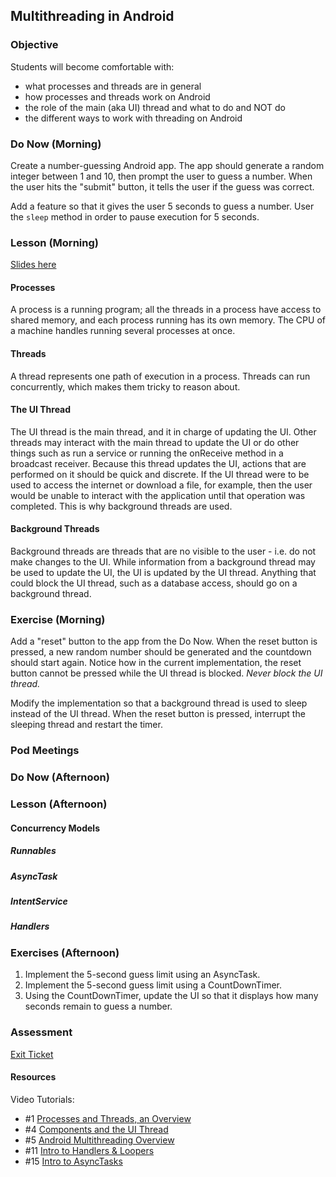 ## Multithreading in Android

### Objective

Students will become comfortable with:

* what processes and threads are in general
* how processes and threads work on Android
* the role of the main (aka UI) thread and what to do and NOT do 
* the different ways to work with threading on Android

### Do Now (Morning)

Create a number-guessing Android app. The app should generate a random integer between 1 and 10, then prompt the user to guess a number. When the user hits the "submit" button, it tells the user if the guess was correct.

Add a feature so that it gives the user 5 seconds to guess a number. User the `sleep` method in order to pause
execution for 5 seconds.

### Lesson (Morning)

[Slides here](https://docs.google.com/presentation/d/1CTUlfE41tgwUspWus_p8MfjmBU9ahmtcG8F5Ko9cD00/edit?usp=sharing)

#### Processes

A process is a running program; all the threads in a process have access to shared memory, and each process running has its own memory. The CPU of a machine handles running several processes at once.

#### Threads

A thread represents one path of execution in a process. Threads can run concurrently, which makes them tricky to reason about.

#### The UI Thread

The UI thread is the main thread, and it in charge of updating the UI. Other threads may interact with the main thread to update the UI or do other things such as run a service or running the onReceive method in a broadcast receiver. Because this thread updates the UI, actions that are performed on it should be quick and discrete. If the
UI thread were to be used to access the internet or download a file, for example, then the user would be unable to interact with the application until that operation was completed. This is why background threads are used.

#### Background Threads

Background threads are threads that are no visible to the user - i.e. do not make changes to the UI. While information from a background thread may be used to update the UI, the UI is updated by the UI thread. Anything that could block the UI thread, such as a database access, should go on a background thread.

### Exercise (Morning)

Add a "reset" button to the app from the Do Now. When the reset button is pressed, a new random number should be
generated and the countdown should start again. Notice how in the current implementation, the reset button cannot be pressed while the UI thread is blocked. *Never block the UI thread.*

Modify the implementation so that a background thread is used to sleep instead of the UI thread. When the reset button is pressed, interrupt the sleeping thread and restart the timer.

### Pod Meetings

### Do Now (Afternoon)



### Lesson (Afternoon)

#### Concurrency Models

##### Runnables

##### AsyncTask

##### IntentService

##### Handlers

### Exercises (Afternoon)

1. Implement the 5-second guess limit using an AsyncTask.
1. Implement the 5-second guess limit using a CountDownTimer.
1. Using the CountDownTimer, update the UI so that it displays how many seconds remain to guess a number.

### Assessment

[Exit Ticket]()

#### Resources
Video Tutorials:
* #1 [Processes and Threads, an Overview](https://www.youtube.com/watch?v=IcIFJ5V3Ibg)
* #4 [Components and the UI Thread](https://www.youtube.com/watch?v=A0PAhoHzlsQ)
* #5 [Android Multithreading Overview](https://www.youtube.com/watch?v=lznss-0gEHU)
* #11 [Intro to Handlers & Loopers](https://www.youtube.com/watch?v=LJ_pUlWzGsc)
* #15 [Intro to AsyncTasks](https://www.youtube.com/watch?v=V4q0sTIntsk)
